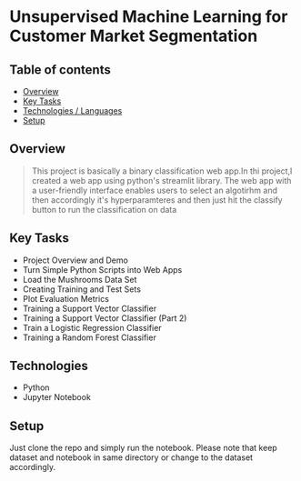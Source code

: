 # Unsupervised Machine Learning for Customer Market Segmentation

## Table of contents
* [Overview](#overview)
* [Key Tasks](#key-tasks)
* [Technologies / Languages](#technologies)
* [Setup](#setup)

## Overview
> This project is basically a binary classification web app.In thi project,I created a web app using python's streamlit library. The web app with a user-friendly interface enables users to select an algotirhm and then accordingly it's hyperparamteres and then just hit the classify button to run the classification on data 
## Key Tasks
* Project Overview and Demo
* Turn Simple Python Scripts into Web Apps
* Load the Mushrooms Data Set
* Creating Training and Test Sets
* Plot Evaluation Metrics
* Training a Support Vector Classifier
* Training a Support Vector Classifier (Part 2)
* Train a Logistic Regression Classifier
* Training a Random Forest Classifier

## Technologies
* Python
* Jupyter Notebook

## Setup
Just clone the repo and simply run the notebook. Please note that keep dataset and notebook in same directory or change to the dataset accordingly.
